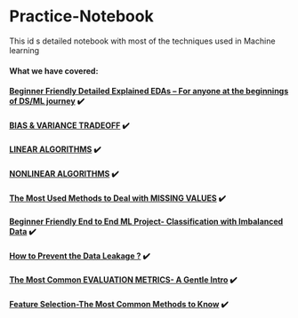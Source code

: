 # Practice-Notebook
This id s detailed notebook with most of the techniques used in Machine learning
#### What we have covered: 

#### [Beginner Friendly Detailed Explained EDAs – For anyone at the beginnings of DS/ML journey](https://www.kaggle.com/general/253911#1393015) ✔️

#### [BIAS & VARIANCE TRADEOFF](https://www.kaggle.com/kaanboke/ml-basics-bias-variance-tradeoff) ✔️

#### [LINEAR ALGORITHMS](https://www.kaggle.com/kaanboke/ml-basics-linear-algorithms)  ✔️

#### [NONLINEAR ALGORITHMS](https://www.kaggle.com/kaanboke/nonlinear-algorithms)  ✔️

#### [The Most Used Methods to Deal with MISSING VALUES](https://www.kaggle.com/kaanboke/the-most-used-methods-to-deal-with-missing-values)  ✔️

#### [Beginner Friendly End to End ML Project- Classification with Imbalanced Data](https://www.kaggle.com/kaanboke/beginner-friendly-end-to-end-ml-project-enjoy)  ✔️

#### [How to Prevent the Data Leakage ?](https://www.kaggle.com/kaanboke/how-to-prevent-the-data-leakage) ✔️

#### [The Most Common EVALUATION METRICS- A Gentle Intro](https://www.kaggle.com/kaanboke/the-most-common-evaluation-metrics-a-gentle-intro) ✔️

#### [Feature Selection-The Most Common Methods to Know](https://www.kaggle.com/kaanboke/feature-selection-the-most-common-methods-to-know) ✔️

